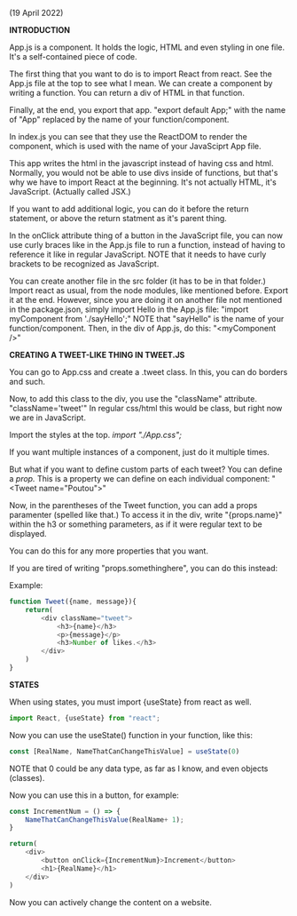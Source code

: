 (19 April 2022)

**INTRODUCTION**

App.js is a component. It holds the logic, HTML and even styling in one file. It's a self-contained piece of code.

The first thing that you want to do is to import React from react. See the App.js file at the top to see what I mean.
We can create a component by writing a function. You can return a div of HTML in that function.

Finally, at the end, you export that app. "export default App;" with the name of "App" replaced by the name of your function/component. 

In index.js you can see that they use the ReactDOM to render the component, which is used with the name of your JavaSciprt App file.

This app writes the html in the javascript instead of having css and html. Normally, you would not be able to use divs inside of functions, but that's why we have to import React at the beginning. It's not actually HTML, it's JavaScript. (Actually called JSX.)

If you want to add additional logic, you can do it before the return statement, or above the return statment as it's parent thing.

In the onClick attribute thing of a button in the JavaScript file, you can now use curly braces like in the App.js file to run a function, instead of having to reference it like in regular JavaScript. NOTE that it needs to have curly brackets to be recognized as JavaScript.

You can create another file in the src folder (it has to be in that folder.) Import react as usual, from the node modules, like mentioned before. Export it at the end. However, since you are doing it on another file not mentioned in the package.json, simply import Hello in the App.js file: "import myComponent from './sayHello';"
NOTE that "sayHello" is the name of your function/component.
Then, in the div of App.js, do this:
"\<myComponent />"

**CREATING A TWEET-LIKE THING IN TWEET.JS**

You can go to App.css and create a .tweet class. In this, you can do borders and such.

Now, to add this class to the div, you use the "className" attribute. "className='tweet'"
In regular css/html this would be class, but right now we are in JavaScript.

Import the styles at the top. *import "./App.css";*

If you want multiple instances of a component, just do it multiple times. 

But what if you want to define custom parts of each tweet? You can define a *prop.* This is a property we can define on each individual component: "\<Tweet name="Poutou">"

Now, in the parentheses of the Tweet function, you can add a props paramenter (spelled like that.) To access it in the div, write "{props.name}" within the h3 or something parameters, as if it were regular text to be displayed.

You can do this for any more properties that you want.

If you are tired of writing "props.somethinghere", you can do this instead: 

Example:
```javascript
function Tweet({name, message}){
    return(
        <div className="tweet">
            <h3>{name}</h3>
            <p>{message}</p>
            <h3>Number of likes.</h3>
        </div>
    )
}
```


**STATES**

When using states, you must import {useState} from react as well. 

```javascript
import React, {useState} from "react";
```

Now you can use the useState() function in your function, like this: 

```javascript
const [RealName, NameThatCanChangeThisValue] = useState(0)
```

NOTE that 0 could be any data type, as far as I know, and even objects (classes).

Now you can use this in a button, for example: 

```javascript
const IncrementNum = () => {
    NameThatCanChangeThisValue(RealName+ 1);
}

return(
    <div>
        <button onClick={IncrementNum}>Increment</button>
        <h1>{RealName}</h1>
    </div>   
)
```

Now you can actively change the content on a website.
